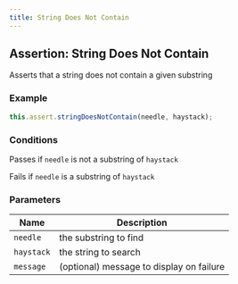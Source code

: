 ```yaml
---
title: String Does Not Contain
---
```


## Assertion: String Does Not Contain

Asserts that a string does not contain a given substring

### Example

```ts
this.assert.stringDoesNotContain(needle, haystack);
```

### Conditions

Passes if `needle` is not a substring of `haystack`

Fails if `needle` is a substring of `haystack`

### Parameters

| Name | Description |
|---|---|
| `needle` | the substring to find |
| `haystack` | the string to search |
| `message` | (optional) message to display on failure |
